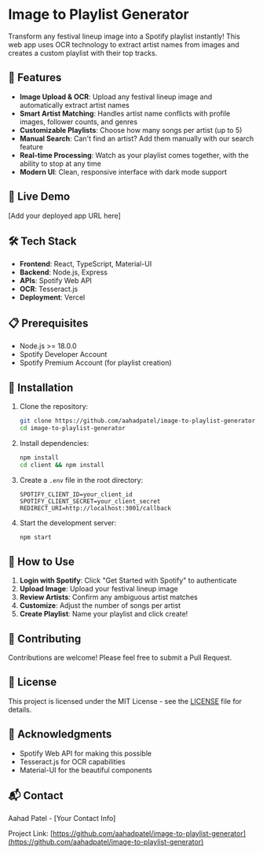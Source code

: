 # Image to Playlist Generator

Transform any festival lineup image into a Spotify playlist instantly! This web app uses OCR technology to extract artist names from images and creates a custom playlist with their top tracks.

## 🎵 Features

- **Image Upload & OCR**: Upload any festival lineup image and automatically extract artist names
- **Smart Artist Matching**: Handles artist name conflicts with profile images, follower counts, and genres
- **Customizable Playlists**: Choose how many songs per artist (up to 5)
- **Manual Search**: Can't find an artist? Add them manually with our search feature
- **Real-time Processing**: Watch as your playlist comes together, with the ability to stop at any time
- **Modern UI**: Clean, responsive interface with dark mode support

## 🚀 Live Demo

[Add your deployed app URL here]

## 🛠️ Tech Stack

- **Frontend**: React, TypeScript, Material-UI
- **Backend**: Node.js, Express
- **APIs**: Spotify Web API
- **OCR**: Tesseract.js
- **Deployment**: Vercel

## 📋 Prerequisites

- Node.js >= 18.0.0
- Spotify Developer Account
- Spotify Premium Account (for playlist creation)

## 🔧 Installation

1. Clone the repository:

   ```bash
   git clone https://github.com/aahadpatel/image-to-playlist-generator.git
   cd image-to-playlist-generator
   ```

2. Install dependencies:

   ```bash
   npm install
   cd client && npm install
   ```

3. Create a `.env` file in the root directory:

   ```env
   SPOTIFY_CLIENT_ID=your_client_id
   SPOTIFY_CLIENT_SECRET=your_client_secret
   REDIRECT_URI=http://localhost:3001/callback
   ```

4. Start the development server:
   ```bash
   npm start
   ```

## 🎯 How to Use

1. **Login with Spotify**: Click "Get Started with Spotify" to authenticate
2. **Upload Image**: Upload your festival lineup image
3. **Review Artists**: Confirm any ambiguous artist matches
4. **Customize**: Adjust the number of songs per artist
5. **Create Playlist**: Name your playlist and click create!

## 🤝 Contributing

Contributions are welcome! Please feel free to submit a Pull Request.

## 📝 License

This project is licensed under the MIT License - see the [LICENSE](LICENSE) file for details.

## 🙏 Acknowledgments

- Spotify Web API for making this possible
- Tesseract.js for OCR capabilities
- Material-UI for the beautiful components

## 📬 Contact

Aahad Patel - [Your Contact Info]

Project Link: [https://github.com/aahadpatel/image-to-playlist-generator](https://github.com/aahadpatel/image-to-playlist-generator)
